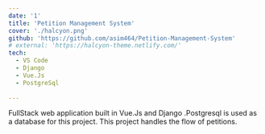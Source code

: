 ```yaml
---
date: '1'
title: 'Petition Management System'
cover: './halcyon.png'
github: 'https://github.com/asim464/Petition-Management-System'
# external: 'https://halcyon-theme.netlify.com/'
tech:
  - VS Code
  - Django
  - Vue.Js
  - PostgreSql
  
---
```


FullStack web application built in Vue.Js and Django .Postgresql is used as a database for this project. This project handles the flow of petitions.